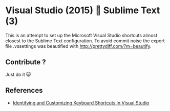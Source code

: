# Visual Studio (2015) :love_letter: Sublime Text (3)

This is an attempt to set up the Microsoft Visual Studio shortcuts almost closest to the Sublime Text configuration. 
To avoid commit noise the export file .vssettings was beautified with http://prettydiff.com/?m=beautify.

## Contribute ? 
Just do it :smiley_cat: 

## References
 - [Identifying and Customizing Keyboard Shortcuts in Visual Studio](https://msdn.microsoft.com/en-us/library/5zwses53.aspx)
